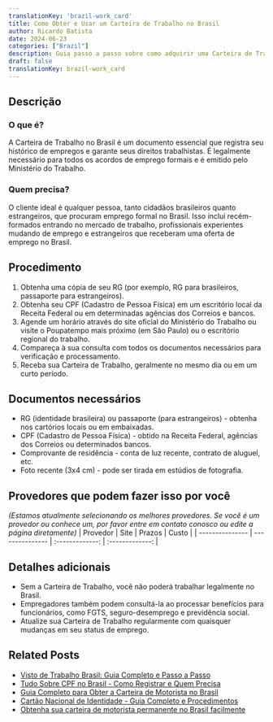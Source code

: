 ```yaml
---
translationKey: 'brazil-work_card'
title: Como Obter e Usar um Carteira de Trabalho no Brasil
author: Ricardo Batista
date: 2024-06-23
categories: ["Brazil"]
description: Guia passo a passo sobre como adquirir uma Carteira de Trabalho no Brasil, seus benefícios e documentos necessários. Ideal para todos os buscadores de emprego.
draft: false
translationKey: brazil-work_card
---
```


## Descrição
### O que é?
A Carteira de Trabalho no Brasil é um documento essencial que registra seu histórico de empregos e garante seus direitos trabalhistas. É legalmente necessário para todos os acordos de emprego formais e é emitido pelo Ministério do Trabalho.

### Quem precisa?
O cliente ideal é qualquer pessoa, tanto cidadãos brasileiros quanto estrangeiros, que procuram emprego formal no Brasil. Isso inclui recém-formados entrando no mercado de trabalho, profissionais experientes mudando de emprego e estrangeiros que receberam uma oferta de emprego no Brasil.

## Procedimento

1. Obtenha uma cópia de seu RG (por exemplo, RG para brasileiros, passaporte para estrangeiros).
2. Obtenha seu CPF (Cadastro de Pessoa Física) em um escritório local da Receita Federal ou em determinadas agências dos Correios e bancos.
3. Agende um horário através do site oficial do Ministério do Trabalho ou visite o Poupatempo mais próximo (em São Paulo) ou o escritório regional do trabalho.
4. Compareça à sua consulta com todos os documentos necessários para verificação e processamento.
5. Receba sua Carteira de Trabalho, geralmente no mesmo dia ou em um curto período.

## Documentos necessários

- RG (identidade brasileira) ou passaporte (para estrangeiros) - obtenha nos cartórios locais ou em embaixadas.
- CPF (Cadastro de Pessoa Física) - obtido na Receita Federal, agências dos Correios ou determinados bancos.
- Comprovante de residência - conta de luz recente, contrato de aluguel, etc.
- Foto recente (3x4 cm) - pode ser tirada em estúdios de fotografia.

## Provedores que podem fazer isso por você
_(Estamos atualmente selecionando os melhores provedores. Se você é um provedor ou conhece um, por favor entre em contato conosco ou edite a página diretamente)_
| Provedor        |     Site     |     Prazos    |       Custo      |
| --------------- | --------------- |  :-------------: | :-------------: |

## Detalhes adicionais

- Sem a Carteira de Trabalho, você não poderá trabalhar legalmente no Brasil.
- Empregadores também podem consultá-la ao processar benefícios para funcionários, como FGTS, seguro-desemprego e previdência social.
- Atualize sua Carteira de Trabalho regularmente com quaisquer mudanças em seu status de emprego.
## Related Posts

- [Visto de Trabalho Brasil: Guia Completo e Passo a Passo](https://tramitit.com/pt/guides/brazil/visto_de_trabalho/)
- [Tudo Sobre CPF no Brasil - Como Registrar e Quem Precisa](https://tramitit.com/pt/guides/brazil/cadastro_de_pessoas_f%C3%ADsicas/)
- [Guia Completo para Obter a Carteira de Motorista no Brasil](https://tramitit.com/pt/guides/brazil/carteira_de_motorista/)
- [Cartão Nacional de Identidade - Guia Completo e Procedimentos](https://tramitit.com/pt/guides/brazil/documento_de_identidade/)
- [Obtenha sua carteira de motorista permanente no Brasil facilmente](https://tramitit.com/pt/guides/brazil/cnh_definitiva/)